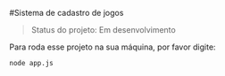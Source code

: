 #Sistema de cadastro de jogos

>Status do projeto: Em desenvolvimento

Para roda esse projeto na sua máquina, por favor digite:

```
node app.js
```
